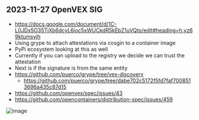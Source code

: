 ## 2023-11-27 OpenVEX SIG

- https://docs.google.com/document/d/1C-L0JDx5O35TjXb6dcyL6ioc5xWUCkdR5kEbZ1uVQto/edit#heading=h.yz69ktumsyjh
- Using grype to attach attestations via cosgin to a container image
- PyPi ecosystem looking at this as well
- Currently if you can upload to the registry we decide we can trust the attestation
- Next is if the signature is from the same entity
- https://github.com/puerco/grype/tree/vex-discovery
  - https://github.com/puerco/grype/tree/dabe702c5172f5fd7faf7008513696a435c87d15
- https://github.com/openvex/spec/issues/43
- https://github.com/opencontainers/distribution-spec/issues/459

![image](https://github.com/dffml/dffml/assets/5950433/91165c0a-0b81-4304-9d4e-e02cf20eeb61)
